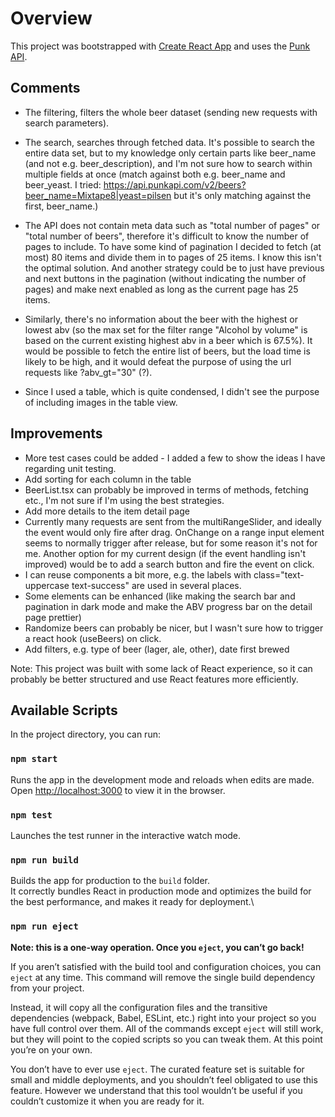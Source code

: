 # Overview

This project was bootstrapped with [Create React App](https://github.com/facebook/create-react-app) and uses the [Punk API](https://punkapi.com/documentation/v2).

## Comments

- The filtering, filters the whole beer dataset (sending new requests with search parameters).

- The search, searches through fetched data. It's possible to search the entire data set, but to my knowledge only certain parts like beer_name (and not e.g. beer_description), and I'm not sure how to search within multiple fields at once (match against both e.g. beer_name and beer_yeast. I tried: https://api.punkapi.com/v2/beers?beer_name=Mixtape8|yeast=pilsen but it's only matching against the first, beer_name.)

- The API does not contain meta data such as "total number of pages" or "total number of beers", therefore it's difficult to know the number of pages to include. To have some kind of pagination I decided to fetch (at most) 80 items and divide them in to pages of 25 items. I know this isn't the optimal solution. And another strategy could be to just have previous and next buttons in the pagination (without indicating the number of pages) and make next enabled as long as the current page has 25 items. 

- Similarly, there's no information about the beer with the highest or lowest abv (so the max set for the filter range "Alcohol by volume" is based on the current existing highest abv in a beer which is 67.5%). It would be possible to fetch the entire list of beers, but the load time is likely to be high, and it would defeat the purpose of using the url requests like ?abv_gt="30" (?).

- Since I used a table, which is quite condensed, I didn't see the purpose of including images in the table view.

## Improvements

- More test cases could be added - I added a few to show the ideas I have regarding unit testing.
- Add sorting for each column in the table
- BeerList.tsx can probably be improved in terms of methods, fetching etc., I'm not sure if I'm using the best strategies.
- Add more details to the item detail page
- Currently many requests are sent from the multiRangeSlider, and ideally the event would only fire after drag. OnChange on a range input element seems to normally trigger after release, but for some reason it's not for me. Another option for my current design (if the event handling isn't improved) would be to add a search button and fire the event on click.
- I can reuse components a bit more, e.g. the labels with class="text-uppercase text-success" are used in several places.
- Some elements can be enhanced (like making the search bar and pagination in dark mode and make the ABV progress bar on the detail page prettier)
- Randomize beers can probably be nicer, but I wasn't sure how to trigger a react hook (useBeers) on click.
- Add filters, e.g. type of beer (lager, ale, other), date first brewed

Note: This project was built with some lack of React experience, so it can probably be better structured and use React features more efficiently.

## Available Scripts

In the project directory, you can run:

### `npm start`

Runs the app in the development mode and reloads when edits are made. \
Open [http://localhost:3000](http://localhost:3000) to view it in the browser.

### `npm test`

Launches the test runner in the interactive watch mode.

### `npm run build`

Builds the app for production to the `build` folder.\
It correctly bundles React in production mode and optimizes the build for the best performance, and makes it ready for deployment.\

### `npm run eject`

**Note: this is a one-way operation. Once you `eject`, you can’t go back!**

If you aren’t satisfied with the build tool and configuration choices, you can `eject` at any time. This command will remove the single build dependency from your project.

Instead, it will copy all the configuration files and the transitive dependencies (webpack, Babel, ESLint, etc.) right into your project so you have full control over them. All of the commands except `eject` will still work, but they will point to the copied scripts so you can tweak them. At this point you’re on your own.

You don’t have to ever use `eject`. The curated feature set is suitable for small and middle deployments, and you shouldn’t feel obligated to use this feature. However we understand that this tool wouldn’t be useful if you couldn’t customize it when you are ready for it.
